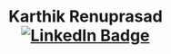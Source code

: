 <h1 align="center">
  <b>Karthik Renuprasad</b>
  <div id="badges">
    <a href="https://www.linkedin.com/in/karthikrenuprasad/">
      <img src="https://img.shields.io/badge/LinkedIn-blue?style=for-the-badge&logo=linkedin&logoColor=white" alt="LinkedIn Badge"/>
    </a>
  </div>
</h1>

<!--
**MrKarkeys/MrKarkeys** is a ✨ _special_ ✨ repository because its `README.md` (this file) appears on your GitHub profile.
![Karthik's GitHub stats](https://github-readme-stats.vercel.app/api?username=anuraghazra&show_icons=true&theme=transparent)

Here are some ideas to get you started:

- 🔭 I’m currently working on ...
- 🌱 I’m currently learning ...
- 👯 I’m looking to collaborate on ...
- 🤔 I’m looking for help with ...
- 💬 Ask me about ...
- 📫 How to reach me: ...
- 😄 Pronouns: ...
- ⚡ Fun fact: ...
-->
